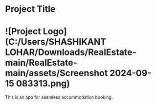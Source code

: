 
# Project Title

# ![Project Logo](C:/Users/SHASHIKANT LOHAR/Downloads/RealEstate-main/RealEstate-main/assets/Screenshot 2024-09-15 083313.png)

This is an app for seamless accommodation booking.
